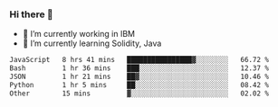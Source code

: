 ### Hi there 👋

<!--
**mathcodeman/mathcodeman** is a ✨ _special_ ✨ repository because its `README.md` (this file) appears on your GitHub profile.

Here are some ideas to get you started:

- 🔭 I’m currently working on ...
- 🌱 I’m currently learning ...
- 👯 I’m looking to collaborate on ...
- 🤔 I’m looking for help with ...
- 💬 Ask me about ...
- 📫 How to reach me: ...
- 😄 Pronouns: ...
- ⚡ Fun fact: ...
-->

- 🔭 I’m currently working in IBM
- 🌱 I’m currently learning Solidity, Java

<!--START_SECTION:waka-->

```txt
JavaScript   8 hrs 41 mins   ████████████████▓░░░░░░░░   66.72 %
Bash         1 hr 36 mins    ███░░░░░░░░░░░░░░░░░░░░░░   12.37 %
JSON         1 hr 21 mins    ██▓░░░░░░░░░░░░░░░░░░░░░░   10.46 %
Python       1 hr 5 mins     ██░░░░░░░░░░░░░░░░░░░░░░░   08.42 %
Other        15 mins         ▓░░░░░░░░░░░░░░░░░░░░░░░░   02.02 %
```

<!--END_SECTION:waka-->
